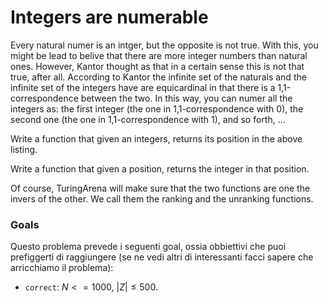 # Integers are numerable 

Every natural numer is an intger, but the opposite is not true.
With this, you might be lead to belive that there are more integer numbers than natural ones.
However, Kantor thought as that in a certain sense this is not that true, after all.
According to Kantor the infinite set of the naturals and the infinite set of the integers have are equicardinal in that there is a 1,1-correspondence between the two.
In this way, you can numer all the integers as:
the first integer (the one in 1,1-correspondence with $0$), the second one (the one in 1,1-correspondence with $1$), and so forth, ...

Write a function that given an integers, returns its position in the above listing.

Write a function that given a position, returns the integer in that position.

Of course, TuringArena will make sure that the two functions are one the invers of the other.
We call them the ranking and the unranking functions.



### Goals 

Questo problema prevede i seguenti goal, ossia obbiettivi che puoi prefiggerti di raggiungere (se ne vedi altri di interessanti facci sapere che arricchiamo il problema):

- `correct`: $N<=1000$, $|Z| \leq 500$.


